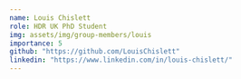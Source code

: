 ```yaml
---
name: Louis Chislett
role: HDR UK PhD Student
img: assets/img/group-members/louis
importance: 5
github: "https://github.com/LouisChislett"
linkedin: "https://www.linkedin.com/in/louis-chislett/"
---
```


